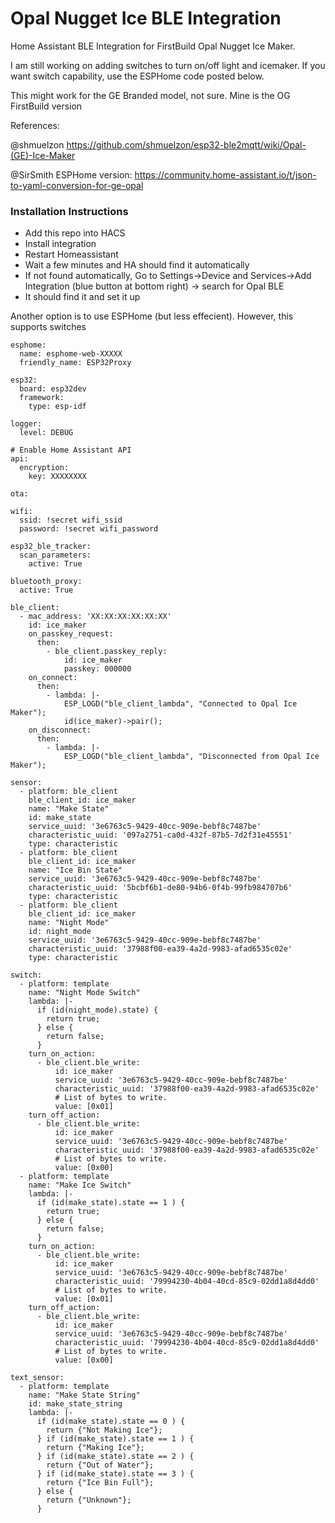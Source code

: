 # Opal Nugget Ice BLE Integration
Home Assistant BLE Integration for FirstBuild Opal Nugget Ice Maker.

I am still working on adding switches to turn on/off light and icemaker. If you want switch capability, use the ESPHome code posted below.

This might work for the GE Branded model, not sure. Mine is the OG FirstBuild version

References:

@shmuelzon https://github.com/shmuelzon/esp32-ble2mqtt/wiki/Opal-(GE)-Ice-Maker

@SirSmith ESPHome version: https://community.home-assistant.io/t/json-to-yaml-conversion-for-ge-opal

### Installation Instructions
- Add this repo into HACS
- Install integration
- Restart Homeassistant
- Wait a few minutes and HA should find it automatically
- If not found automatically, Go to Settings->Device and Services->Add Integration (blue button at bottom right) -> search for Opal BLE
- It should find it and set it up

Another option is to use ESPHome (but less effecient). However, this supports switches
```
esphome:
  name: esphome-web-XXXXX
  friendly_name: ESP32Proxy

esp32:
  board: esp32dev
  framework:
    type: esp-idf

logger:
  level: DEBUG

# Enable Home Assistant API
api:
  encryption:
    key: XXXXXXXX
    
ota:

wifi:
  ssid: !secret wifi_ssid
  password: !secret wifi_password

esp32_ble_tracker:
  scan_parameters:
    active: True

bluetooth_proxy:
  active: True

ble_client:
  - mac_address: 'XX:XX:XX:XX:XX:XX'
    id: ice_maker
    on_passkey_request:
      then:
        - ble_client.passkey_reply:
            id: ice_maker
            passkey: 000000
    on_connect:
      then:
        - lambda: |-
            ESP_LOGD("ble_client_lambda", "Connected to Opal Ice Maker");
            id(ice_maker)->pair();
    on_disconnect:
      then:
        - lambda: |-
            ESP_LOGD("ble_client_lambda", "Disconnected from Opal Ice Maker");

sensor:
  - platform: ble_client
    ble_client_id: ice_maker
    name: "Make State"
    id: make_state
    service_uuid: '3e6763c5-9429-40cc-909e-bebf8c7487be'
    characteristic_uuid: '097a2751-ca0d-432f-87b5-7d2f31e45551'
    type: characteristic
  - platform: ble_client
    ble_client_id: ice_maker
    name: "Ice Bin State"
    service_uuid: '3e6763c5-9429-40cc-909e-bebf8c7487be'
    characteristic_uuid: '5bcbf6b1-de80-94b6-0f4b-99fb984707b6'
    type: characteristic
  - platform: ble_client
    ble_client_id: ice_maker
    name: "Night Mode"
    id: night_mode
    service_uuid: '3e6763c5-9429-40cc-909e-bebf8c7487be'
    characteristic_uuid: '37988f00-ea39-4a2d-9983-afad6535c02e'
    type: characteristic

switch:
  - platform: template
    name: "Night Mode Switch"
    lambda: |-
      if (id(night_mode).state) {
        return true;
      } else {
        return false;
      }
    turn_on_action:
      - ble_client.ble_write:
          id: ice_maker
          service_uuid: '3e6763c5-9429-40cc-909e-bebf8c7487be'
          characteristic_uuid: '37988f00-ea39-4a2d-9983-afad6535c02e'
          # List of bytes to write.
          value: [0x01]
    turn_off_action:
      - ble_client.ble_write:
          id: ice_maker
          service_uuid: '3e6763c5-9429-40cc-909e-bebf8c7487be'
          characteristic_uuid: '37988f00-ea39-4a2d-9983-afad6535c02e'
          # List of bytes to write.
          value: [0x00]
  - platform: template
    name: "Make Ice Switch"
    lambda: |-
      if (id(make_state).state == 1 ) {
        return true;
      } else {
        return false;
      }
    turn_on_action:
      - ble_client.ble_write:
          id: ice_maker
          service_uuid: '3e6763c5-9429-40cc-909e-bebf8c7487be'
          characteristic_uuid: '79994230-4b04-40cd-85c9-02dd1a8d4dd0'
          # List of bytes to write.
          value: [0x01]
    turn_off_action:
      - ble_client.ble_write:
          id: ice_maker
          service_uuid: '3e6763c5-9429-40cc-909e-bebf8c7487be'
          characteristic_uuid: '79994230-4b04-40cd-85c9-02dd1a8d4dd0'
          # List of bytes to write.
          value: [0x00]

text_sensor:
  - platform: template
    name: "Make State String"
    id: make_state_string
    lambda: |-
      if (id(make_state).state == 0 ) {
        return {"Not Making Ice"};
      } if (id(make_state).state == 1 ) {
        return {"Making Ice"};
      } if (id(make_state).state == 2 ) {
        return {"Out of Water"};
      } if (id(make_state).state == 3 ) {
        return {"Ice Bin Full"};
      } else {
        return {"Unknown"};
      }
```

 
